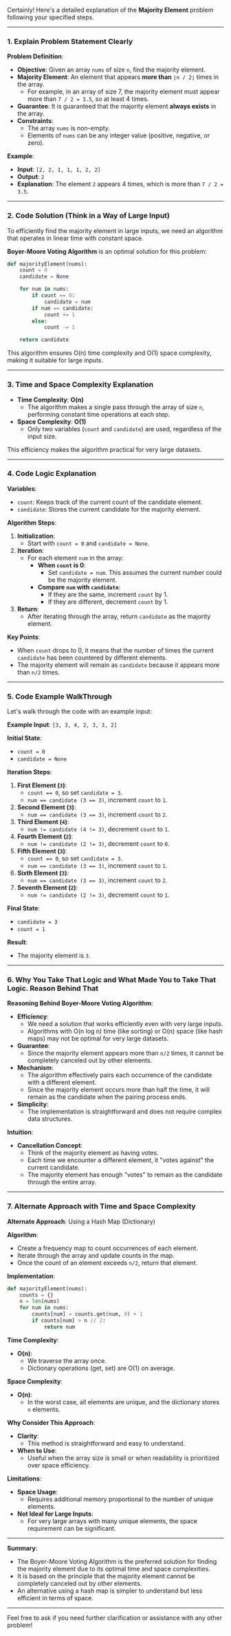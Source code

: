 Certainly! Here's a detailed explanation of the **Majority Element** problem following your specified steps.

---

### **1. Explain Problem Statement Clearly**

**Problem Definition**:

- **Objective**: Given an array `nums` of size `n`, find the majority element.
- **Majority Element**: An element that appears **more than** `⌊n / 2⌋` times in the array.
  - For example, in an array of size 7, the majority element must appear more than `7 / 2 = 3.5`, so at least 4 times.
- **Guarantee**: It is guaranteed that the majority element **always exists** in the array.
- **Constraints**:
  - The array `nums` is non-empty.
  - Elements of `nums` can be any integer value (positive, negative, or zero).
  
**Example**:

- **Input**: `[2, 2, 1, 1, 1, 2, 2]`
- **Output**: `2`
- **Explanation**: The element `2` appears 4 times, which is more than `7 / 2 = 3.5`.

---

### **2. Code Solution (Think in a Way of Large Input)**

To efficiently find the majority element in large inputs, we need an algorithm that operates in linear time with constant space.

**Boyer-Moore Voting Algorithm** is an optimal solution for this problem:

```python
def majorityElement(nums):
    count = 0
    candidate = None

    for num in nums:
        if count == 0:
            candidate = num
        if num == candidate:
            count += 1
        else:
            count -= 1

    return candidate
```

This algorithm ensures O(n) time complexity and O(1) space complexity, making it suitable for large inputs.

---

### **3. Time and Space Complexity Explanation**

- **Time Complexity**: **O(n)**
  - The algorithm makes a single pass through the array of size `n`, performing constant time operations at each step.
- **Space Complexity**: **O(1)**
  - Only two variables (`count` and `candidate`) are used, regardless of the input size.

This efficiency makes the algorithm practical for very large datasets.

---

### **4. Code Logic Explanation**

**Variables**:

- `count`: Keeps track of the current count of the candidate element.
- `candidate`: Stores the current candidate for the majority element.

**Algorithm Steps**:

1. **Initialization**:
   - Start with `count = 0` and `candidate = None`.
2. **Iteration**:
   - For each element `num` in the array:
     - **When `count` is 0**:
       - Set `candidate = num`. This assumes the current number could be the majority element.
     - **Compare `num` with `candidate`**:
       - If they are the same, increment `count` by 1.
       - If they are different, decrement `count` by 1.
3. **Return**:
   - After iterating through the array, return `candidate` as the majority element.

**Key Points**:

- When `count` drops to 0, it means that the number of times the current `candidate` has been countered by different elements.
- The majority element will remain as `candidate` because it appears more than `n/2` times.

---

### **5. Code Example WalkThrough**

Let's walk through the code with an example input:

**Example Input**: `[3, 3, 4, 2, 3, 3, 2]`

**Initial State**:

- `count = 0`
- `candidate = None`

**Iteration Steps**:

1. **First Element (`3`)**:
   - `count == 0`, so set `candidate = 3`.
   - `num == candidate (3 == 3)`, increment `count` to `1`.
2. **Second Element (`3`)**:
   - `num == candidate (3 == 3)`, increment `count` to `2`.
3. **Third Element (`4`)**:
   - `num != candidate (4 != 3)`, decrement `count` to `1`.
4. **Fourth Element (`2`)**:
   - `num != candidate (2 != 3)`, decrement `count` to `0`.
5. **Fifth Element (`3`)**:
   - `count == 0`, so set `candidate = 3`.
   - `num == candidate (3 == 3)`, increment `count` to `1`.
6. **Sixth Element (`3`)**:
   - `num == candidate (3 == 3)`, increment `count` to `2`.
7. **Seventh Element (`2`)**:
   - `num != candidate (2 != 3)`, decrement `count` to `1`.

**Final State**:

- `candidate = 3`
- `count = 1`

**Result**:

- The majority element is `3`.

---

### **6. Why You Take That Logic and What Made You to Take That Logic. Reason Behind That**

**Reasoning Behind Boyer-Moore Voting Algorithm**:

- **Efficiency**:
  - We need a solution that works efficiently even with very large inputs.
  - Algorithms with O(n log n) time (like sorting) or O(n) space (like hash maps) may not be optimal for very large datasets.
- **Guarantee**:
  - Since the majority element appears more than `n/2` times, it cannot be completely canceled out by other elements.
- **Mechanism**:
  - The algorithm effectively pairs each occurrence of the candidate with a different element.
  - Since the majority element occurs more than half the time, it will remain as the candidate when the pairing process ends.
- **Simplicity**:
  - The implementation is straightforward and does not require complex data structures.

**Intuition**:

- **Cancellation Concept**:
  - Think of the majority element as having votes.
  - Each time we encounter a different element, it "votes against" the current candidate.
  - The majority element has enough "votes" to remain as the candidate through the entire array.

---

### **7. Alternate Approach with Time and Space Complexity**

**Alternate Approach**: Using a Hash Map (Dictionary)

**Algorithm**:

- Create a frequency map to count occurrences of each element.
- Iterate through the array and update counts in the map.
- Once the count of an element exceeds `n/2`, return that element.

**Implementation**:

```python
def majorityElement(nums):
    counts = {}
    n = len(nums)
    for num in nums:
        counts[num] = counts.get(num, 0) + 1
        if counts[num] > n // 2:
            return num
```

**Time Complexity**:

- **O(n)**:
  - We traverse the array once.
  - Dictionary operations (get, set) are O(1) on average.

**Space Complexity**:

- **O(n)**:
  - In the worst case, all elements are unique, and the dictionary stores `n` elements.

**Why Consider This Approach**:

- **Clarity**:
  - This method is straightforward and easy to understand.
- **When to Use**:
  - Useful when the array size is small or when readability is prioritized over space efficiency.

**Limitations**:

- **Space Usage**:
  - Requires additional memory proportional to the number of unique elements.
- **Not Ideal for Large Inputs**:
  - For very large arrays with many unique elements, the space requirement can be significant.

---

**Summary**:

- The Boyer-Moore Voting Algorithm is the preferred solution for finding the majority element due to its optimal time and space complexities.
- It is based on the principle that the majority element cannot be completely canceled out by other elements.
- An alternative using a hash map is simpler to understand but less efficient in terms of space.

---

Feel free to ask if you need further clarification or assistance with any other problem!